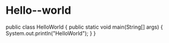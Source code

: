 # Hello--world
public class HelloWorld {
   public static void main(String[] args) {
       System.out.println("HelloWorld");
 }
}
